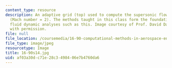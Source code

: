 ```yaml
---
content_type: resource
description: An adaptive grid (top) used to compute the supersonic flow around a cylinder
  (Mach number = 2). The methods taught in this class form the foundations for computational
  fluid dynamic analyses such as this. Image courtesy of Prof. David Darmofal. Used
  with permission.
file: null
file_location: /coursemedia/16-90-computational-methods-in-aerospace-engineering-spring-2014/af03a30dc71e28c3498406e7b4760da6_16-90s14.jpg
file_type: image/jpeg
resourcetype: Image
title: 16-90s14.jpg
uid: af03a30d-c71e-28c3-4984-06e7b4760da6
---
```

